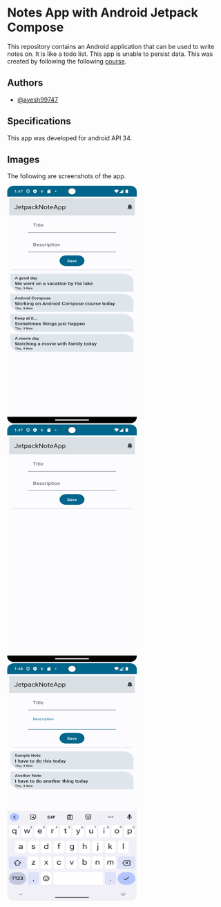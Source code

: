 # Notes App with Android Jetpack Compose

This repository contains an Android application that can be used to write notes on. It is like a todo list. This app is unable to persist data. This was created by following the following [course](https://learning.oreilly.com/videos/android-jetpack-compose/9781803237718/).

## Authors

- [@ayesh99747](https://github.com/ayesh99747)

## Specifications

This app was developed for android API 34.

## Images

The following are screenshots of the app.

<img src="/Screenshots/Screenshot 1.png" width="300" height="550">
<img src="/Screenshots/Screenshot 2.png" width="300" height="550">
<img src="/Screenshots/Screenshot 3.png" width="300" height="550">
